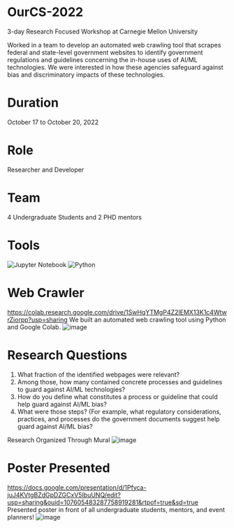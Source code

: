 # OurCS-2022
3-day Research Focused Workshop at Carnegie Mellon University

Worked in a team to develop an automated web crawling tool that scrapes federal and state-level government websites to identify government regulations and guidelines concerning the in-house uses of AI/ML technologies. We were interested in how these agencies safeguard against bias and discriminatory impacts of these technologies.

# Duration
October 17 to October 20, 2022

# Role
Researcher and Developer

# Team
4 Undergraduate Students and 2 PHD mentors

# Tools

![Jupyter Notebook](https://img.shields.io/badge/jupyter-%23FA0F00.svg?style=for-the-badge&logo=jupyter&logoColor=white)
![Python](https://img.shields.io/badge/python-3670A0?style=for-the-badge&logo=python&logoColor=ffdd54)



# Web Crawler
https://colab.research.google.com/drive/1SwHqYTMgP4Z2IEMX13K1c4WtwrZiorpp?usp=sharing
We built an automated web crawling tool using Python and Google Colab.
![image](https://github.com/mdawood832/OurCS-2022/assets/101743220/d752b0ce-9db5-4d7b-90ce-bf08c7630f9e)


# Research Questions
1. What fraction of the identified webpages were relevant?
2. Among those, how many contained concrete processes and guidelines to guard against AI/ML technologies?
3. How do you define what constitutes a process or guideline that could help guard against AI/ML bias?
4. What were those steps? (For example, what regulatory considerations, practices, and processes do the government documents suggest help guard against AI/ML bias?

Research Organized Through Mural
   ![image](https://github.com/mdawood832/OurCS-2022/assets/101743220/e60e26f6-9f1c-4f22-95dc-91515c0e6fbd)


# Poster Presented 
https://docs.google.com/presentation/d/1Pfyca-juJ4KVtgBZdGpDZGCxV5IbuUNQ/edit?usp=sharing&ouid=107605483287758919281&rtpof=true&sd=true
Presented poster in front of all undergraduate students, mentors, and event planners!
![image](https://github.com/mdawood832/OurCS-2022/assets/101743220/7b31d41b-2b2d-46ec-9593-2c7c5a0fc07f)



